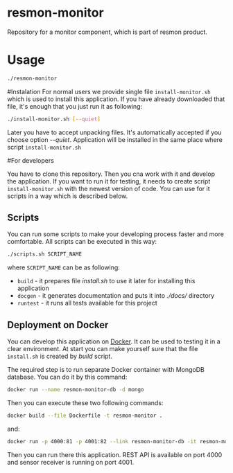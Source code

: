 # resmon-monitor
Repository for a monitor component, which is part of resmon product.

# Usage

```bash
./resmon-monitor
```

#Instalation
For normal users we provide single file `install-monitor.sh` which is used to install this application.
If you have already downloaded that file, it's enough that you just run it as following:
```bash
./install-monitor.sh [--quiet]
```
Later you have to accept unpacking files. It's automatically accepted if you choose option _--quiet_.
Application will be installed in the same place where script `install-monitor.sh`

#For developers

You have to clone this repository. Then you cna work with it and develop the application.
If you want to run it for testing, it needs to create script `install-monitor.sh` 
with the newest version of code. You can use for it scripts in a way 
which is described below.

## Scripts
You can run some scripts to make your developing process faster and more comfortable.
All scripts can be executed in this way:
```bash
./scripts.sh SCRIPT_NAME
```
where `SCRIPT_NAME` can be as following:
* `build` - it prepares file _install.sh_ to use it later for installing this application
* `docgen` - it generates documentation and puts it into _./docs/_ directory
* `runtest` - it runs all tests available for this project

## Deployment on Docker
You can develop this application on [Docker](https://docs.docker.com). 
It can be used to testing it in a clear environment. 
At start you can make yourself sure that the file `install.sh` is created by _build_ script.

The required step is to run separate Docker container with MongoDB database. 
You can do it by this command:
```bash
docker run --name resmon-monitor-db -d mongo
```

Then you can execute these two following commands:
```bash
docker build --file Dockerfile -t resmon-monitor .
```
and:
```bash
docker run -p 4000:81 -p 4001:82 --link resmon-monitor-db -it resmon-monitor
```
Then you can run there this application. REST API is available on port 4000 
and sensor receiver is running on port 4001.